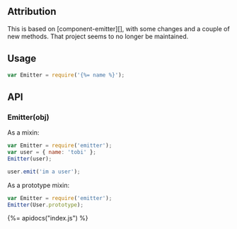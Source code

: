 ## Attribution

This is based on [component-emitter][], with some changes and a couple of new methods. That project seems to no longer be maintained. 

## Usage

```js
var Emitter = require('{%= name %}');
```


## API

### Emitter(obj)


As a mixin:

```js
var Emitter = require('emitter');
var user = { name: 'tobi' };
Emitter(user);

user.emit('im a user');
```

As a prototype mixin:

```js
var Emitter = require('emitter');
Emitter(User.prototype);
```

{%= apidocs("index.js") %}